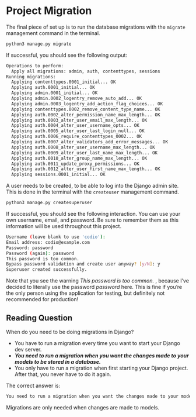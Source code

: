 # Project Migration

The final piece of set up is to run the database migrations with the `migrate` management command in the terminal.

```bash
python3 manage.py migrate
```

If successful, you should see the following output:

```bash
Operations to perform:
  Apply all migrations: admin, auth, contenttypes, sessions
Running migrations:
  Applying contenttypes.0001_initial... OK
  Applying auth.0001_initial... OK
  Applying admin.0001_initial... OK
  Applying admin.0002_logentry_remove_auto_add... OK
  Applying admin.0003_logentry_add_action_flag_choices... OK
  Applying contenttypes.0002_remove_content_type_name... OK
  Applying auth.0002_alter_permission_name_max_length... OK
  Applying auth.0003_alter_user_email_max_length... OK
  Applying auth.0004_alter_user_username_opts... OK
  Applying auth.0005_alter_user_last_login_null... OK
  Applying auth.0006_require_contenttypes_0002... OK
  Applying auth.0007_alter_validators_add_error_messages... OK
  Applying auth.0008_alter_user_username_max_length... OK
  Applying auth.0009_alter_user_last_name_max_length... OK
  Applying auth.0010_alter_group_name_max_length... OK
  Applying auth.0011_update_proxy_permissions... OK
  Applying auth.0012_alter_user_first_name_max_length... OK
  Applying sessions.0001_initial... OK
```

A user needs to be created, to be able to log into the Django admin site. This is done in the terminal with the `createuser` management command.

```bash
python3 manage.py createsuperuser
```

If successful, you should see the following interaction. You can use your own username, email, and password. Be sure to remember them as this information will be used throughout this project.

```bash
Username (leave blank to use 'codio'):
Email address: codio@example.com
Password: password
Password (again): password
This password is too common.
Bypass password validation and create user anyway? [y/N]: y
Superuser created successfully.
```

Note that you see the warning *This password is too common.* , because I’ve decided to literally use the password *password* here. This is fine if you’re the only person using the application for testing, but definitely not recommended for production!

## Reading Question

When do you need to be doing migrations in Django?

- You have to run a migration every time you want to start your Django dev server.
- ***You need to run a migration when you want the changes made to your models to be stored in a database.***
- You only have to run a migration when first starting your Django project. After that, you never have to do it again.

The correct answer is:

```markdown
You need to run a migration when you want the changes made to your models to be stored in a database.
```

Migrations are only needed when changes are made to models.
